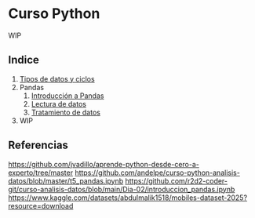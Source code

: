 # Curso Python

WIP

## Indice

1. [Tipos de datos y ciclos](https://github.com/Lara-Mario2000/curso-python/blob/main/1_tipos_de_datos_y_ciclos/1_tipos_datos_cliclos.ipynb)
2. Pandas
    1. [Introducción a Pandas](https://github.com/Lara-Mario2000/curso-python/blob/main/2_pandas/2_1_introduccion.ipynb)
    2. [Lectura de datos](https://github.com/Lara-Mario2000/curso-python/blob/main/2_pandas/2_2_lectura_de_datos.ipynb)
    3. [Tratamiento de datos]()
3. WIP

## Referencias

https://github.com/jvadillo/aprende-python-desde-cero-a-experto/tree/master
https://github.com/andelpe/curso-python-analisis-datos/blob/master/t5_pandas.ipynb
https://github.com/r2d2-coder-git/curso-analisis-datos/blob/main/Dia-02/introduccion_pandas.ipynb
https://www.kaggle.com/datasets/abdulmalik1518/mobiles-dataset-2025?resource=download
